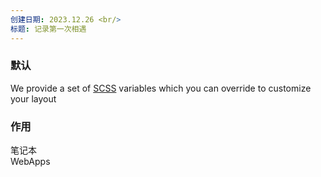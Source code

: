 ```yaml
---
创建日期: 2023.12.26 <br/>
标题: 记录第一次相遇
---
```


### 默认

We provide a set of [SCSS](https://sass-lang.com/) variables which you can override to customize your layout


### 作用

笔记本 <br/>
WebApps

